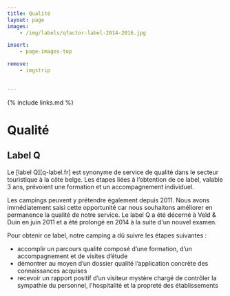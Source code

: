 ```yaml
---
title: Qualité
layout: page
images: 
    - /img/labels/qfactor-label-2014-2016.jpg

insert:
    - page-images-top

remove:
    - imgstrip
    

---
```



{% include links.md %}

# Qualité

## Label Q
Le [label Q][q-label.fr] est synonyme de service de qualité dans le secteur touristique à la côte belge. Les étapes liées à l’obtention de ce label, valable 3 ans, prévoient une formation et un accompagnement individuel.

Les campings peuvent y prétendre également depuis 2011. Nous avons immédiatement saisi cette opportunité car nous souhaitons améliorer en permanence la qualité de notre service. Le label Q a été décerné à Veld & Duin en juin 2011 et a été prolongé en 2014 à la suite d'un nouvel examen.  

Pour obtenir ce label, notre camping a dû suivre les étapes suivantes :

- accomplir un parcours qualité composé d’une formation, d’un accompagnement et de visites d’étude
- démontrer au moyen d’un dossier qualité l’application concrète des connaissances acquises
- recevoir un rapport positif d’un visiteur mystère chargé de contrôler la sympathie du personnel, l'hospitalité et la propreté des établissements

